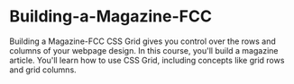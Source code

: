 # Building-a-Magazine-FCC
Building a Magazine-FCC CSS Grid gives you control over the rows and columns of your webpage design.  In this course, you'll build a magazine article. You'll learn how to use CSS Grid, including concepts like grid rows and grid columns.
